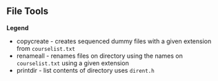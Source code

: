 ## File Tools

**Legend**
* copycreate - creates sequenced dummy files with a given extension from `courselist.txt`
* renameall - renames files on directory using the names on `courselist.txt` using a given extension
* printdir - list contents of directory uses `dirent.h`
